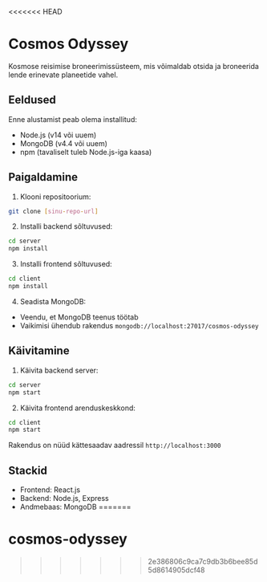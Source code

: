 <<<<<<< HEAD
# Cosmos Odyssey

Kosmose reisimise broneerimissüsteem, mis võimaldab otsida ja broneerida lende erinevate planeetide vahel.

## Eeldused

Enne alustamist peab olema installitud:
- Node.js (v14 või uuem)
- MongoDB (v4.4 või uuem)
- npm (tavaliselt tuleb Node.js-iga kaasa)

## Paigaldamine

1. Klooni repositoorium:
```bash
git clone [sinu-repo-url]
```

2. Installi backend sõltuvused:
```bash
cd server
npm install
```

3. Installi frontend sõltuvused:
```bash
cd client
npm install
```

4. Seadista MongoDB:
- Veendu, et MongoDB teenus töötab
- Vaikimisi ühendub rakendus `mongodb://localhost:27017/cosmos-odyssey`

## Käivitamine

1. Käivita backend server:
```bash
cd server
npm start
```

2. Käivita frontend arenduskeskkond:
```bash
cd client
npm start
```

Rakendus on nüüd kättesaadav aadressil `http://localhost:3000`

## Stackid

- Frontend: React.js
- Backend: Node.js, Express
- Andmebaas: MongoDB
=======
# cosmos-odyssey
>>>>>>> 2e386806c9ca7c9db3b6bee85d5d8614905dcf48
